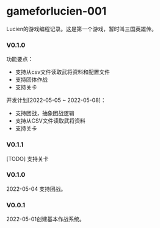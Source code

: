 # gameforlucien-001
Lucien的游戏编程记录。这是第一个游戏，暂时叫三国英雄传。

### V0.1.0
功能要点：  
* 支持从csv文件读取武将资料和配置文件
* 支持团体作战
* 支持关卡

开发计划[2022-05-05 ~ 2022-05-08]：  
* 支持团战，抽象团战逻辑
* 支持从CSV文件读取武将资料
* 支持关卡

### V0.1.1
[TODO] 支持关卡

### V0.1.0  
2022-05-04 支持团战。

### V0.0.1 
2022-05-01创建基本作战系统。
